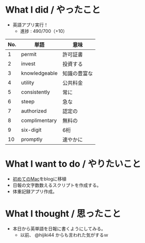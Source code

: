 # What I did / やったこと
- 英語アプリ実行！
  - 進捗 : 490/700（+10）

| No. | 単語 | 意味 |
|---|---|---|
| 1 | permit | 許可証書 |
| 2 | invest | 投資する |
| 3 | knowledgeable | 知識の豊富な |
| 4 | utility | 公共料金 |
| 5 | consistently | 常に |
| 6 | steep | 急な |
| 7 | authorized | 認定の |
| 8 | complimentary | 無料の |
| 9 | six-digit | 6桁 |
| 10 | promptly | 速やかに |

# What I want to do / やりたいこと
- [初めてのMac](https://slideck.io/github.com/yamap55/Slide/20170113/first_mac.md#/)をblogに移植
- 日報の文字数数えるスクリプトを作成する。
- 体重記録アプリ作成。

# What I thought / 思ったこと
- 本日から英単語を日報に書くようにしてみる。
  - 以前、 @hijiki44 からも言われた気がするｗ
